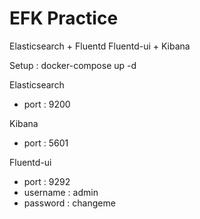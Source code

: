 # EFK Practice
Elasticsearch + Fluentd Fluentd-ui + Kibana

Setup : docker-compose up -d

Elasticsearch
- port : 9200


Kibana
- port : 5601


Fluentd-ui
- port : 9292
- username : admin
- password : changeme
